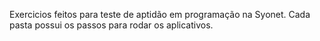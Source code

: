 Exercicios feitos para teste de aptidão em programação na Syonet. Cada pasta possui os passos para rodar os aplicativos.
